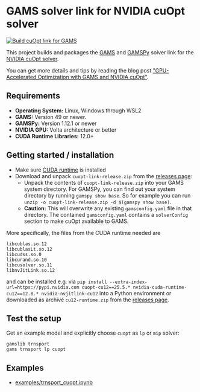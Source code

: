 # GAMS solver link for NVIDIA cuOpt solver

[![Build cuOpt link for GAMS](https://github.com/GAMS-dev/cuoptlink-builder/actions/workflows/main.yml/badge.svg)](https://github.com/GAMS-dev/cuoptlink-builder/actions/workflows/main.yml)

This project builds and packages the [GAMS](https://gams.com/) and [GAMSPy](https://gamspy.readthedocs.io/en/latest/index.html) solver link for the [NVIDIA cuOpt solver](https://github.com/NVIDIA/cuopt).

You can get more details and tips by reading the blog post ["GPU-Accelerated Optimization with GAMS and NVIDIA cuOpt"](https://www.gams.com/blog/2025/09/gpu-accelerated-optimization-with-gams-and-nvidia-cuopt/).

## Requirements

- **Operating System:** Linux, Windows through WSL2
- **GAMS:** Version 49 or newer.
- **GAMSPy:** Version 1.12.1 or newer
- **NVIDIA GPU:** Volta architecture or better
- **CUDA Runtime Libraries:** 12.0+

## Getting started / installation

- Make sure [CUDA runtime](https://developer.nvidia.com/cuda-downloads?target_os=Linux&target_arch=x86_64) is installed
- Download and unpack `cuopt-link-release.zip` from the [releases page](https://github.com/GAMS-dev/cuoptlink-builder/releases):
    - Unpack the contents of `cuopt-link-release.zip` into your GAMS system directory. For GAMSPy, you can find out your system directory by running `gamspy show base`. So for example you can run `unzip -o cuopt-link-release.zip -d $(gamspy show base)`.
    - **Caution:** This will overwrite any existing `gamsconfig.yaml` file in that directory. The contained `gamsconfig.yaml` contains a `solverConfig` section to make cuOpt available to GAMS.

More specifically, the files from the CUDA runtime needed are
```
libcublas.so.12
libcublasLt.so.12
libcudss.so.0
libcurand.so.10
libcusolver.so.11
libnvJitLink.so.12
```
and can be installed e.g. via `pip install --extra-index-url=https://pypi.nvidia.com cuopt-cu12==25.5.* nvidia-cuda-runtime-cu12==12.8.* nvidia-nvjitlink-cu12` into a Python environment or downloaded as archive `cu12-runtime.zip` from the [releases page](https://github.com/GAMS-dev/cuoptlink-builder/releases).

## Test the setup

Get an example model and explicitly choose `cuopt` as `lp` or `mip` solver:
```
gamslib trnsport
gams trnsport lp cuopt
```

## Examples

- [examples/trnsport_cuopt.ipynb](examples/trnsport_cuopt.ipynb)
